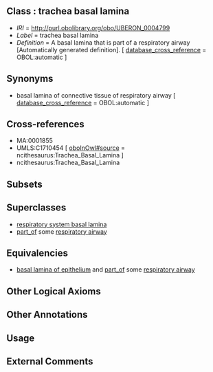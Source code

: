 
## Class : trachea basal lamina

 * *IRI* = http://purl.obolibrary.org/obo/UBERON_0004799
 * *Label* = trachea basal lamina
 * *Definition* = A basal lamina that is part of a respiratory airway [Automatically generated definition]. [ [database_cross_reference](../../ef/oboInOwl#hasDbXref.md) = OBOL:automatic ]

## Synonyms

 * basal lamina of connective tissue of respiratory airway [ [database_cross_reference](../../ef/oboInOwl#hasDbXref.md) = OBOL:automatic ]

## Cross-references

 * MA:0001855
 * UMLS:C1710454 [ [oboInOwl#source](../../ce/oboInOwl#source.md) = ncithesaurus:Trachea_Basal_Lamina ]
 * ncithesaurus:Trachea_Basal_Lamina

## Subsets


## Superclasses

 * [respiratory system basal lamina](../../UBERON/98/UBERON_0004798.md)
 * [part_of](../../BFO/50/BFO_0000050.md) some [respiratory airway](../../UBERON/05/UBERON_0001005.md)

## Equivalencies

 * [basal lamina of epithelium](../../UBERON/82/UBERON_0000482.md) and [part_of](../../BFO/50/BFO_0000050.md) some [respiratory airway](../../UBERON/05/UBERON_0001005.md)

## Other Logical Axioms


## Other Annotations


## Usage


## External Comments

